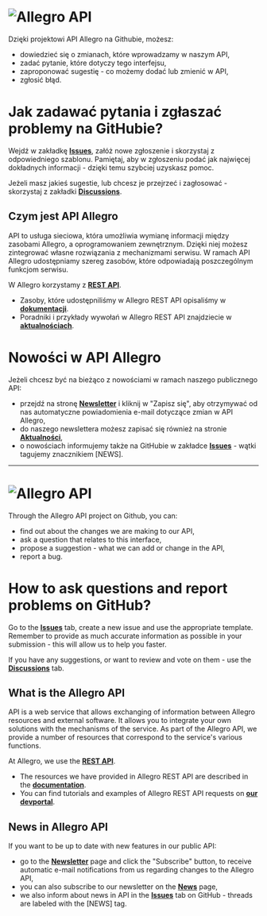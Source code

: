 # ![Allegro API](https://raw.githubusercontent.com/allegro/allegro-api/master/allegro-api-logo.png)

Dzięki projektowi API Allegro na Githubie, możesz:

* dowiedzieć się o zmianach, które wprowadzamy w naszym API,
* zadać pytanie, które dotyczy tego interfejsu,
* zaproponować sugestię - co możemy dodać lub zmienić w API,
* zgłosić błąd.

# Jak zadawać pytania i zgłaszać problemy na GitHubie? 
Wejdź w zakładkę **[Issues](https://github.com/allegro/allegro-api/issues)**, załóż nowe zgłoszenie i skorzystaj z odpowiedniego szablonu. Pamiętaj, aby w zgłoszeniu podać jak najwięcej dokładnych informacji - dzięki temu szybciej uzyskasz pomoc.


Jeżeli masz jakieś sugestie, lub chcesz je przejrzeć i zagłosować - skorzystaj z zakładki [**Discussions**](https://github.com/allegro/allegro-api/discussions). 

## Czym jest API Allegro
API to usługa sieciowa, która umożliwia wymianę informacji między zasobami Allegro, a oprogramowaniem zewnętrznym. Dzięki niej możesz zintegrować własne rozwiązania z mechanizmami serwisu. W ramach API Allegro udostępniamy szereg zasobów, które odpowiadają poszczególnym funkcjom serwisu.

W Allegro korzystamy z **[REST API](https://developer.allegro.pl/tutorials/informacje-podstawowe-b21569boAI1#rest-api)**.

* Zasoby, które udostępniliśmy w Allegro REST API opisaliśmy w **[dokumentacji](https://developer.allegro.pl/documentation/)**.
* Poradniki i przykłady wywołań w Allegro REST API znajdziecie w **[aktualnościach](https://developer.allegro.pl/news/)**. 

# Nowości w API Allegro

Jeżeli chcesz być na bieżąco z nowościami w ramach naszego publicznego API:

* przejdź na stronę **[Newsletter](https://developer.allegro.pl/newsletter)** i kliknij w "Zapisz się", aby otrzymywać od nas automatyczne powiadomienia e-mail dotyczące zmian w API Allegro,
* do naszego newslettera możesz zapisać się również na stronie **[Aktualności](https://developer.allegro.pl/news)**,
* o nowościach informujemy także na GitHubie w zakładce **[Issues](https://github.com/allegro/allegro-api/issues)** - wątki tagujemy znacznikiem [NEWS]. 
________

# ![Allegro API](https://raw.githubusercontent.com/allegro/allegro-api/master/allegro-api-logo.png)

Through the Allegro API project on Github, you can:

* find out about the changes we are making to our API,
* ask a question that relates to this interface,
* propose a suggestion - what we can add or change in the API,
* report a bug.

# How to ask questions and report problems on GitHub?

Go to the **[Issues](https://github.com/allegro/allegro-api/issues)** tab, create a new issue and use the appropriate template. Remember to provide as much accurate information as possible in your submission - this will allow us to help you faster.

If you have any suggestions, or want to review and vote on them - use the [**Discussions**](https://github.com/allegro/allegro-api/discussions) tab.

## What is the Allegro API

API is a web service that allows exchanging of information between Allegro resources and external software. It allows you to integrate your own solutions with the mechanisms of the service. As part of the Allegro API, we provide a number of resources that correspond to the service's various functions.

At Allegro, we use the **[REST API](https://developer.allegro.pl/tutorials/basic-information-VL6YelvVKTn#rest-api)**.

* The resources we have provided in Allegro REST API are described in the **[documentation](https://developer.allegro.pl/documentation)**.
* You can find tutorials and examples of Allegro REST API requests on **[our devportal](https://developer.allegro.pl/)**.

## News in Allegro API

If you want to be up to date with new features in our public API:

* go to the **[Newsletter](https://developer.allegro.pl/newsletter)** page and click the "Subscribe" button, to receive automatic e-mail notifications from us regarding changes to the Allegro API,
* you can also subscribe to our newsletter on the **[News](https://developer.allegro.pl/news)** page,
* we also inform about news in API in the **[Issues](https://github.com/allegro/allegro-api/issues)** tab on GitHub - threads are labeled with the [NEWS] tag.

